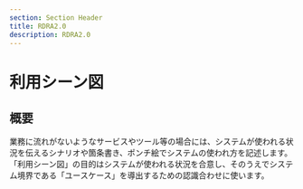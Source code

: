 ```yaml
---
section: Section Header
title: RDRA2.0
description: RDRA2.0
---
```


# 利用シーン図

## 概要

業務に流れがないようなサービスやツール等の場合には、システムが使われる状況を伝えるシナリオや箇条書き、ポンチ絵でシステムの使われ方を記述します。「利用シーン図」の目的はシステムが使われる状況を合意し、そのうえでシステム境界である「ユースケース」を導出するための認識合わせに使います。



